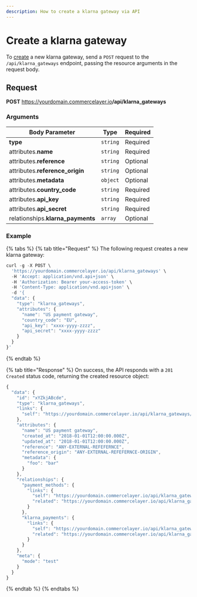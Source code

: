 ```yaml
---
description: How to create a klarna gateway via API
---
```


# Create a klarna gateway

To <a href="https://docs.commercelayer.io/developers/creating-resources" target="_blank">create</a> a new klarna gateway, send a `POST` request to the `/api/klarna_gateways` endpoint, passing the resource arguments in the request body.

## Request

**POST** https://yourdomain.commercelayer.io<b>/api/klarna_gateways</b>

### Arguments

| Body Parameter | Type     | Required |
| -------------- | -------- | -------- |
| **type**       | `string` | Required |
| attributes.**name** | `string` | Required |
| attributes.**reference** | `string` | Optional |
| attributes.**reference_origin** | `string` | Optional |
| attributes.**metadata** | `object` | Optional |
| attributes.**country_code** | `string` | Required |
| attributes.**api_key** | `string` | Required |
| attributes.**api_secret** | `string` | Required |
| relationships.**klarna_payments** | `array` | Optional |

### Example

{% tabs %}
{% tab title="Request" %}
The following request creates a new klarna gateway:

```javascript
curl -g -X POST \
  'https://yourdomain.commercelayer.io/api/klarna_gateways' \
  -H 'Accept: application/vnd.api+json' \
  -H 'Authorization: Bearer your-access-token' \
  -H 'Content-Type: application/vnd.api+json' \
  -d '{
  "data": {
    "type": "klarna_gateways",
    "attributes": {
      "name": "US payment gateway",
      "country_code": "EU",
      "api_key": "xxxx-yyyy-zzzz",
      "api_secret": "xxxx-yyyy-zzzz"
    }
  }
}'
```
{% endtab %}

{% tab title="Response" %}
On success, the API responds with a `201 Created` status code, returning the created resource object:

```javascript
{
  "data": {
    "id": "xYZkjABcde",
    "type": "klarna_gateways",
    "links": {
      "self": "https://yourdomain.commercelayer.io/api/klarna_gateways/xYZkjABcde"
    },
    "attributes": {
      "name": "US payment gateway",
      "created_at": "2018-01-01T12:00:00.000Z",
      "updated_at": "2018-01-01T12:00:00.000Z",
      "reference": "ANY-EXTERNAL-REFEFERNCE",
      "reference_origin": "ANY-EXTERNAL-REFEFERNCE-ORIGIN",
      "metadata": {
        "foo": "bar"
      }
    },
    "relationships": {
      "payment_methods": {
        "links": {
          "self": "https://yourdomain.commercelayer.io/api/klarna_gateways/xYZkjABcde/relationships/payment_methods",
          "related": "https://yourdomain.commercelayer.io/api/klarna_gateways/xYZkjABcde/payment_methods"
        }
      },
      "klarna_payments": {
        "links": {
          "self": "https://yourdomain.commercelayer.io/api/klarna_gateways/xYZkjABcde/relationships/klarna_payments",
          "related": "https://yourdomain.commercelayer.io/api/klarna_gateways/xYZkjABcde/klarna_payments"
        }
      }
    },
    "meta": {
      "mode": "test"
    }
  }
}
```
{% endtab %}
{% endtabs %}

